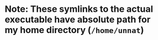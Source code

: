 # Note: These symlinks to the actual executable have absolute path for my home directory (```/home/unnat```)
